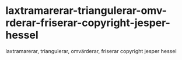 # laxtramarerar-triangulerar-omv-rderar-friserar-copyright-jesper-hessel
laxtramarerar, triangulerar, omvärderar, friserar copyright jesper hessel
